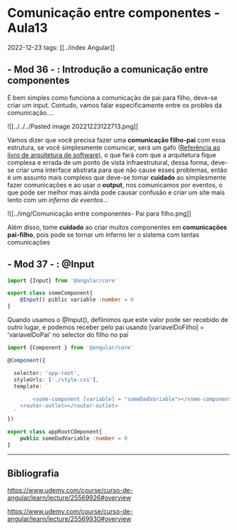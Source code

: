 
# Comunicação entre componentes - Aula13
2022-12-23
tags: [[../index Angular]]

## - Mod 36 - : Introdução a comunicação entre componentes

É bem simples como funciona a comunicação de pai para filho, deve-se criar um input. Contudo, vamos falar especificamente entre os probles da comunicação....


![[../../../Pasted image 20221223122713.png]]

Vamos dizer que você precisa fazer uma **comunicação filho-pai** com essa estrutura, se você simplesmente comunicar, será um gafo ([Referência ao livro de arquitetura de software](https://github.com/kkphoenixgx/Estudos/blob/master/Conceitos/Linguagens/Literatura/Arquitetura%20Limpa.md)), o que fará com que a arquitetura fique complexa e errada de um ponto de vista infraestrutural, dessa forma, deve-se criar uma interface abstrata para que não cause esses problemas, então é um assunto mais complexo que deve-se tomar **cuidado** ao simplesmente fazer comunicações e ao usar o **output**, nos comunicamos por eventos, o que pode ser melhor mas ainda pode causar confusão e criar um site mais lento com um *inferno de eventos*...

![[../img/Comunicação entre componentes- Pai para filho.png]]

Além disso, tome **cuidado** ao criar muitos componentes em **comunicações pai-filho**, pois pode se tornar um inferno ler o sistema com tantas comunicações


## - Mod 37 - : @Input

~~~ts
import {Input} from '@angular/core'

export class someComponent{
	@Input() piblic variable :number = 0
}
~~~

Quando usamos o @Input(), defiinimos que este valor pode ser recebido de outro lugar, e podemos receber pelo pai usando [variavelDoFilho] = 'variavelDoPai' no selector do filho no pai

~~~ts
import {Component } from '@angular/core'

@Component({

  selector: 'app-root',
  styleUrls: ['./style.css'],
  template: `
		
		<some-component [variable] = "someDadVariable"></some-component>
    <router-outlet></router-outlet>
  `
})

export class appRootCOmponent{
	public someDadVariable :number = 0
}
~~~

-----------------------------------------------
## Bibliografia

https://www.udemy.com/course/curso-de-angular/learn/lecture/25569926#overview

https://www.udemy.com/course/curso-de-angular/learn/lecture/25569930#overview